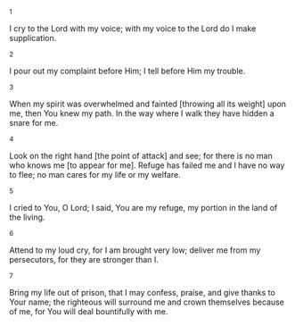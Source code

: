 <sup>1</sup> 

I cry to the Lord with my voice; with my voice to the Lord do I make supplication. 

<sup>2</sup> 

I pour out my complaint before Him; I tell before Him my trouble. 

<sup>3</sup> 

When my spirit was overwhelmed and fainted [throwing all its weight] upon me, then You knew my path. In the way where I walk they have hidden a snare for me. 

<sup>4</sup> 

Look on the right hand [the point of attack] and see; for there is no man who knows me [to appear for me]. Refuge has failed me and I have no way to flee; no man cares for my life or my welfare. 

<sup>5</sup> 

I cried to You, O Lord; I said, You are my refuge, my portion in the land of the living. 

<sup>6</sup> 

Attend to my loud cry, for I am brought very low; deliver me from my persecutors, for they are stronger than I. 

<sup>7</sup> 

Bring my life out of prison, that I may confess, praise, and give thanks to Your name; the righteous will surround me and crown themselves because of me, for You will deal bountifully with me.
